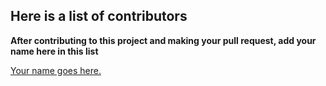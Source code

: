 <h2>Here is a list of contributors</h2>
<strong>After contributing to this project and making your pull request, add your name here in this list</strong>
<div>
<p id="name"><a href="you-github-profile-link">Your name goes here.</p>
</div>
